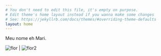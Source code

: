 ```yaml
---
# You don't need to edit this file, it's empty on purpose.
# Edit theme's home layout instead if you wanna make some changes
# See: https://jekyllrb.com/docs/themes/#overriding-theme-defaults
layout: home
---
```



Meu nome eh Mari.

![flor](/files/IMG_7596.JPG) | ![flor2](/files/IMG_7596.JPG)
